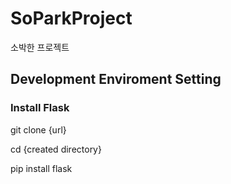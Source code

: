 # SoParkProject
소박한 프로젝트

## Development Enviroment Setting
### Install Flask
git clone {url}

cd {created directory}

pip install flask
